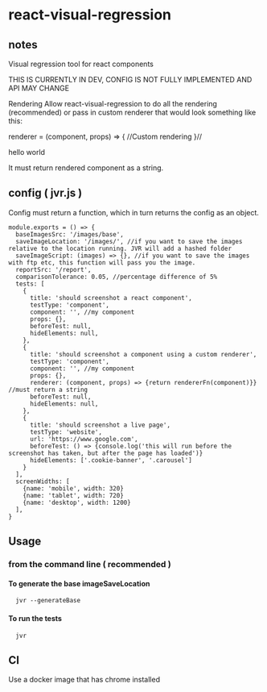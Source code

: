 # react-visual-regression

## notes
Visual regression tool for react components

THIS IS CURRENTLY IN DEV, CONFIG IS NOT FULLY IMPLEMENTED AND API MAY CHANGE

Rendering
Allow react-visual-regression to do all the rendering (recommended) or pass in custom renderer that would look something like this:

renderer = (component, props) => {
//Custom rendering
}//<div>hello world</div>

It must return rendered component as a string.

## config ( jvr.js )
Config must return a function, which in turn returns the config as an object.
```
module.exports = () => {
  baseImagesSrc: '/images/base',
  saveImageLocation: '/images/', //if you want to save the images relative to the location running. JVR will add a hashed folder
  saveImageScript: (images) => {}, //if you want to save the images with ftp etc, this function will pass you the image.
  reportSrc: '/report',
  comparisonTolerance: 0.05, //percentage difference of 5%
  tests: [
    {
      title: 'should screenshot a react component',
      testType: 'component',
      component: '', //my component
      props: {},
      beforeTest: null,
      hideElements: null,
    },
    {
      title: 'should screenshot a component using a custom renderer',
      testType: 'component',
      component: '', //my component
      props: {},
      renderer: (component, props) => {return rendererFn(component)}} //must return a string
      beforeTest: null,
      hideElements: null,
    },
    {
      title: 'should screenshot a live page',
      testType: 'website',
      url: 'https://www.google.com',
      beforeTest: () => {console.log('this will run before the screenshot has taken, but after the page has loaded')}
      hideElements: ['.cookie-banner', '.carousel']
    }
  ],
  screenWidths: [
    {name: 'mobile', width: 320}
    {name: 'tablet', width: 720}
    {name: 'desktop', width: 1200}
  ],
}
```

## Usage

### from the command line ( recommended )
#### To generate the base imageSaveLocation
```
  jvr --generateBase
```

#### To run the tests
```
  jvr
```

## CI
Use a docker image that has chrome installed
